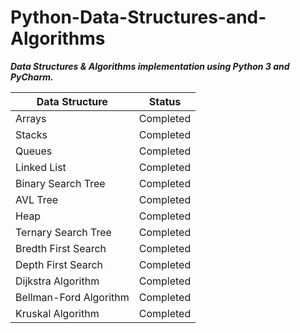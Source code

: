 # Python-Data-Structures-and-Algorithms

***Data Structures & Algorithms implementation using Python 3 and PyCharm.***

|       Data Structure      |         Status          |
| ------------------------- | ----------------------- |
|         Arrays            |         Completed       |
|         Stacks            |         Completed       |
|         Queues            |         Completed       |
|       Linked List         |         Completed       |
|   Binary Search Tree      |         Completed       |
|         AVL Tree          |         Completed       |
|         Heap              |         Completed       |
|   Ternary Search Tree     |         Completed       |
|   Bredth First Search     |         Completed       |
|    Depth First Search     |         Completed       |
|    Dijkstra Algorithm     |         Completed       |
|  Bellman-Ford Algorithm   |         Completed       |
|    Kruskal Algorithm      |         Completed       |

